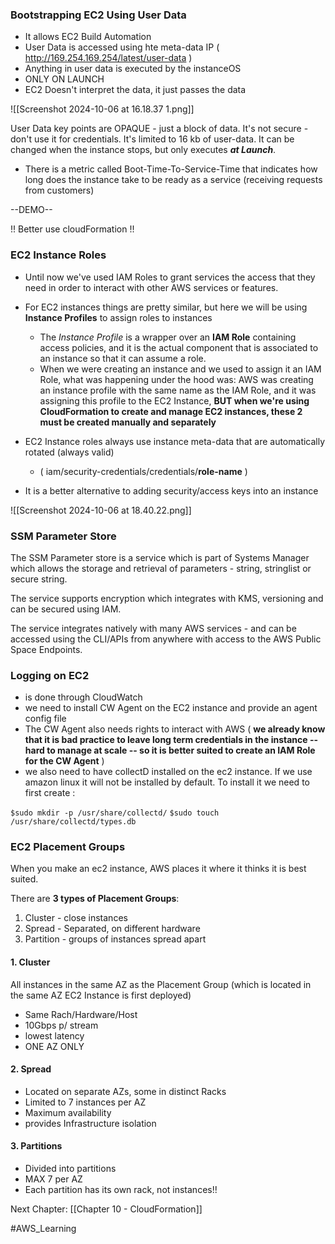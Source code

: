 
### Bootstrapping EC2 Using User Data

- It allows EC2 Build Automation
- User Data is accessed using hte meta-data IP ( http://169.254.169.254/latest/user-data )
- Anything in user data is executed by the instanceOS
- ONLY ON LAUNCH
- EC2 Doesn't interpret the data, it just passes the data

![[Screenshot 2024-10-06 at 16.18.37 1.png]]

User Data key points are OPAQUE - just a block of data. It's not secure - don't use it for credentials.
It's limited to 16 kb of user-data. It can be changed when the instance stops, but only executes ***at Launch***.

- There is a metric called Boot-Time-To-Service-Time that indicates how long does the instance take to be ready as a service (receiving requests from customers)

--DEMO--

!! Better use cloudFormation !!


### EC2 Instance Roles

- Until now we've used IAM Roles to grant services the access that they need in order to interact with other AWS services or features. 

- For EC2 instances things are pretty similar, but here we will be using **Instance Profiles** to assign roles to instances
	- The *Instance Profile* is a wrapper over an **IAM Role** containing access policies, and it is the actual component that is associated to an instance so that it can assume a role. 
	- When we were creating an instance and we used to assign it an IAM Role, what was happening under the hood was: AWS was creating an instance profile with the same name as the IAM Role, and it was assigning this profile to the EC2 Instance, **BUT when we're using CloudFormation to create and manage EC2 instances, these 2 must be created manually and separately**
- EC2 Instance roles always use instance meta-data that are automatically rotated (always valid)
	- ( iam/security-credentials/credentials/**role-name** )
- It is a better alternative to adding security/access keys into an instance

![[Screenshot 2024-10-06 at 18.40.22.png]]



### SSM Parameter Store

The SSM Parameter store is a service which is part of Systems Manager which allows the storage and retrieval of parameters - string, stringlist or secure string.

The service supports encryption which integrates with KMS, versioning and can be secured using IAM.

The service integrates natively with many AWS services - and can be accessed using the CLI/APIs from anywhere with access to the AWS Public Space Endpoints.

### Logging on EC2

- is done through CloudWatch
- we need to install CW Agent on the EC2 instance and provide an agent config file
- The CW Agent also needs rights to interact with AWS ( **we already know that it is bad practice to leave long term credentials in the instance -- hard to manage at scale --  so it is better suited to create an IAM Role for the CW Agent** )
- we also need to have collectD installed on the ec2 instance. If we use amazon linux it will not be installed by default. To install it we need to first create :

`$sudo mkdir -p /usr/share/collectd/`
`$sudo touch /usr/share/collectd/types.db`


### EC2 Placement Groups

When you make an ec2 instance, AWS places it where it thinks it is best suited.

There are **3 types of Placement Groups**:

1. Cluster - close instances
2. Spread - Separated, on different hardware
3. Partition - groups of instances spread apart

#### 1. Cluster

All instances in the same AZ as the Placement Group (which is located in the same AZ EC2 Instance is first deployed) 

- Same Rach/Hardware/Host 
- 10Gbps p/ stream 
- lowest latency
- ONE AZ ONLY

#### 2. Spread

- Located on separate AZs, some in distinct Racks
- Limited to 7 instances per AZ
- Maximum availability
- provides Infrastructure isolation


#### 3. Partitions

- Divided into partitions
- MAX 7 per AZ
- Each partition has its own rack, not instances!!



Next Chapter: [[Chapter 10 - CloudFormation]]


#AWS_Learning 